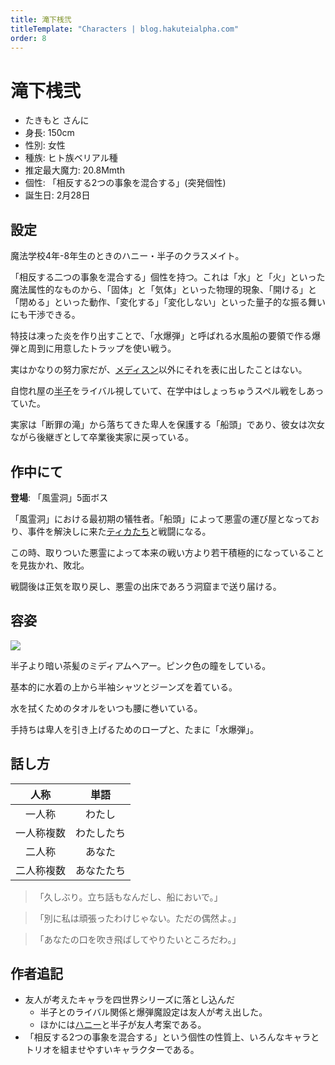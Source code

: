 ```yaml
---
title: 滝下桟弐
titleTemplate: "Characters | blog.hakuteialpha.com"
order: 8
---
```


# 滝下桟弐

<div class="pt-4 flex gap-2 flex-col sm:flex-row items-start introduce">
<!--<img src="https://dir.hakuteialpha.com/g/chara/hd/yume.png" class="rounded-md bg-white dark:bg-neutral-700 sm:max-w-64">-->
<div class="">

- たきもと さんに
- 身長: 150cm
- 性別: 女性
- 種族: ヒト族ベリアル種
- 推定最大魔力: 20.8Mmth
- 個性: 「相反する2つの事象を混合する」(突発個性)
- 誕生日: 2月28日

</div></div>

## 設定

魔法学校4年-8年生のときのハニー・半子のクラスメイト。

「相反する二つの事象を混合する」個性を持つ。これは「水」と「火」といった魔法属性的なものから、「固体」と「気体」といった物理的現象、「開ける」と「閉める」といった動作、「変化する」「変化しない」といった量子的な振る舞いにも干渉できる。

特技は凍った炎を作り出すことで、「水爆弾」と呼ばれる水風船の要領で作る爆弾と周到に用意したトラップを使い戦う。

実はかなりの努力家だが、[メディスン](medicine)以外にそれを表に出したことはない。

自惚れ屋の[半子](hanko)をライバル視していて、在学中はしょっちゅうスペル戦をしあっていた。

実家は「断罪の滝」から落ちてきた卑人を保護する「船頭」であり、彼女は次女ながら後継ぎとして卒業後実家に戻っている。

## 作中にて

**登場**: 「風霊洞」5面ボス

「風霊洞」における最初期の犠牲者。「船頭」によって悪霊の運び屋となっており、事件を解決しに来た[ティカ](tica)[たち](honey)と戦闘になる。

この時、取りついた悪霊によって本来の戦い方より若干積極的になっていることを見抜かれ、敗北。

戦闘後は正気を取り戻し、悪霊の出床であろう洞窟まで送り届ける。

## 容姿

<div class="pt-4 flex gap-2 flex-col-reverse sm:flex-row items-start introduce">
<img src="https://dir.hakuteialpha.com/g/chara/charat/org_20200121_195726.png" class="rounded-xl bg-white dark:bg-neutral-700 sm:max-w-64">
<div>

半子より暗い茶髪のミディアムヘアー。ピンク色の瞳をしている。

基本的に水着の上から半袖シャツとジーンズを着ている。

水を拭くためのタオルをいつも腰に巻いている。

手持ちは卑人を引き上げるためのロープと、たまに「水爆弾」。
  
</div></div>

## 話し方

| 人称 | 単語 |
| :-: | :-: |
| 一人称 | わたし |
| 一人称複数 | わたしたち |
| 二人称 | あなた |
| 二人称複数 | あなたたち |

> 「久しぶり。立ち話もなんだし、船においで。」

> 「別に私は頑張ったわけじゃない。ただの偶然よ。」

> 「あなたの口を吹き飛ばしてやりたいところだわ。」


## 作者追記

- 友人が考えたキャラを四世界シリーズに落とし込んだ
  - 半子とのライバル関係と爆弾魔設定は友人が考え出した。
  - ほかには[ハニー](honey)と半子が友人考案である。
- 「相反する2つの事象を混合する」という個性の性質上、いろんなキャラとトリオを組ませやすいキャラクターである。
